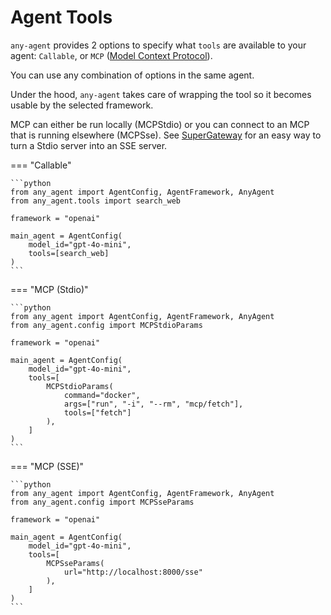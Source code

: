 # Agent Tools

`any-agent` provides 2 options to specify what `tools` are available to your agent: `Callable`, or `MCP` ([Model Context Protocol](https://modelcontextprotocol.io/introduction)).

You can use any combination of options in the same agent.

Under the hood, `any-agent` takes care of wrapping the
tool so it becomes usable by the selected framework.

MCP can either be run locally (MCPStdio) or you can connect to an MCP that is running elsewhere (MCPSse).
See [SuperGateway](https://github.com/supercorp-ai/supergateway) for an easy way to turn a Stdio server into an SSE server.

=== "Callable"

    ```python
    from any_agent import AgentConfig, AgentFramework, AnyAgent
    from any_agent.tools import search_web

    framework = "openai"

    main_agent = AgentConfig(
        model_id="gpt-4o-mini",
        tools=[search_web]
    )
    ```

=== "MCP (Stdio)"

    ```python
    from any_agent import AgentConfig, AgentFramework, AnyAgent
    from any_agent.config import MCPStdioParams

    framework = "openai"

    main_agent = AgentConfig(
        model_id="gpt-4o-mini",
        tools=[
            MCPStdioParams(
                command="docker",
                args=["run", "-i", "--rm", "mcp/fetch"],
                tools=["fetch"]
            ),
        ]
    )
    ```

=== "MCP (SSE)"

    ```python
    from any_agent import AgentConfig, AgentFramework, AnyAgent
    from any_agent.config import MCPSseParams

    framework = "openai"

    main_agent = AgentConfig(
        model_id="gpt-4o-mini",
        tools=[
            MCPSseParams(
                url="http://localhost:8000/sse"
            ),
        ]
    )
    ```
